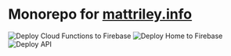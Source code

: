# Monorepo for [mattriley.info](https://mattriley.info)

![Deploy Cloud Functions to Firebase](https://github.com/matt-riley/info/workflows/Deploy%20Cloud%20Functions%20to%20Firebase/badge.svg?branch=master) ![Deploy Home to Firebase](https://github.com/matt-riley/info/workflows/Deploy%20Home%20to%20Firebase/badge.svg?branch=master) ![Deploy API](https://github.com/matt-riley/info/workflows/Deploy%20API/badge.svg?branch=master)
